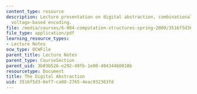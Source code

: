 ```yaml
---
content_type: resource
description: Lecture presentation on digital abstraction, combinational logic, and
  voltage-based encoding.
file: /media/courses/6-004-computation-structures-spring-2009/3516f5d36ef7ca0827654eac932363fd_MIT6_004s09_lec02.pdf
file_type: application/pdf
learning_resource_types:
- Lecture Notes
ocw_type: OCWFile
parent_title: Lecture Notes
parent_type: CourseSection
parent_uid: 3b03b526-e292-49fb-1e00-40434460010b
resourcetype: Document
title: The Digital Abstraction
uid: 3516f5d3-6ef7-ca08-2765-4eac932363fd
---
```

